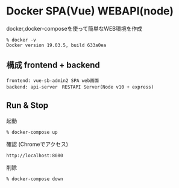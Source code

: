 # Docker SPA(Vue) WEBAPI(node)

docker,docker-composeを使って簡単なWEB環境を作成

```
% docker -v 
Docker version 19.03.5, build 633a0ea
```

## 構成 frontend + backend
```
frontend: vue-sb-admin2 SPA web画面
backend: api-server　RESTAPI Server(Node v10 + express)
```

## Run & Stop

起動
```
% docker-compose up
```

確認 (Chromeでアクセス)
```
http://localhost:8080
```

削除
```
% docker-compose down
```
